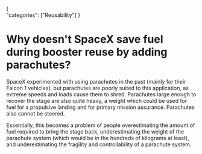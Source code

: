 {    
    "categories": ["Reusability"]
}

# Why doesn't SpaceX save fuel during booster reuse by adding parachutes?

SpaceX experimented with using parachutes in the past (mainly for their Falcon 1 vehicles), but parachutes are poorly suited to this application, as extreme speeds and loads cause them to shred. Parachutes large enough to recover the stage are also quite heavy, a weight which could be used for fuel for a propulsive landing and for primary mission assurance. Parachutes also cannot be steered.

Essentially, this becomes a problem of people overestimating the amount of fuel required to bring the stage back, underestimating the weight of the parachute system (which would be in the hundreds of kilograms at least), and underestimating the fragility and controllability of a parachute system.
